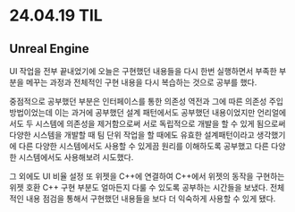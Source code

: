 # 24.04.19 TIL

## Unreal Engine

UI 작업을 전부 끝내었기에 오늘은 구현했던 내용들을 다시 한번 실행하면서 부족한 부분을 메꾸는 과정과 전체적인 구현 내용을 다시 복습하는 것으로 공부를 했다.

중점적으로 공부했던 부분은 인터페이스를 통한 의존성 역전과 그에 따른 의존성 주입 방법이었는데 이는 과거에 공부했던 설계 패턴에서도 공부했던 내용이었지만 언리얼에서도 두 시스템에 의존성을 제거함으로써 서로 독립적으로 개발을 할 수 있게 됨으로써 다양한 시스템을 개발할 때 팀 단위 작업을 할 때에도 유효한 설계패턴이라고 생각했기에 다른 다양한 시스템에서도 사용할 수 있게끔 원리를 이해하도록 공부했고 다른 다양한 시스템에서도 사용해보려 시도했다.

그 외에도 UI 비율 설정 또 위젯을 C++에 연결하여 C++에서 위젯의 동작을 구현하는 위젯 호환 C++ 구현 부분도 얼마든지 다룰 수 있도록 공부하는 시간들을 보냈다. 전체적인 내용 점검을 통해서 구현했던 내용들을 보다 더 익숙하게 사용할 수 있게 됐다.
